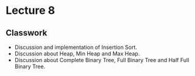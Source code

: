 # Lecture 8

## Classwork

- Discussion and implementation of Insertion Sort.
- Discussion about Heap, Min Heap and Max Heap.
- Discussion about Complete Binary Tree, Full Binary Tree and Half Full Binary Tree.

